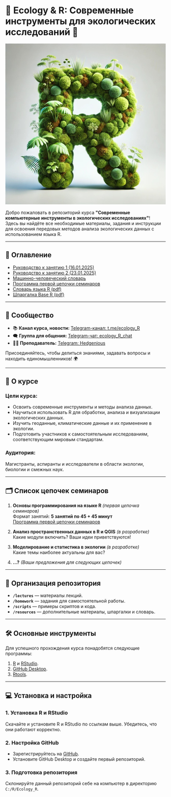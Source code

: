 # 🌿 Ecology & R: Современные инструменты для экологических исследований 🌿

![Баннер курса](images/ecology_R_logo.jpg)

Добро пожаловать в репозиторий курса **"Современные компьютерные инструменты в экологических исследованиях"**!  
Здесь вы найдёте все необходимые материалы, задания и инструкции для освоения передовых методов анализа экологических данных с использованием языка R.

---

## 📖 Оглавление

- [Руководство к занятию 1 (16.01.2025)](site/lessons/lesson_1.md)
- [Руководство к занятию 2 (23.01.2025)](site/lessons/lesson_2.md)
- [Машинно-человеческий словарь](site/general/glossary.md)
- [Программа первой цепочки семинаров](site/general/program.md)
- [Словарь языка R (pdf)](resourses/R_glossary.pdf)
- [Шпаргалка Base R (pdf)](resourses/base-r_cheat_sheet.pdf)

---

## 📢 Сообщество

- 📚 **Канал курса, новости:** [Telegram-канал: t.me/ecology_R](https://t.me/ecology_R)  
- 🗨️ **Группа для общения:** [Telegram-чат: ecology_R_chat](https://t.me/ecology_R_chat)
- 👨‍💻 **Преподаватель:** [Telegram: Hedgenious](https://t.me/Hedgenious)  


Присоединяйтесь, чтобы делиться знаниями, задавать вопросы и находить единомышленников! 🌍

---

## 📖 О курсе

### Цели курса:
- Освоить современные инструменты и методы анализа данных.
- Научиться использовать R для обработки, анализа и визуализации экологических данных.
- Изучить геоданные, климатические данные и их применение в экологии.
- Подготовить участников к самостоятельным исследованиям, соответствующим мировым стандартам.

### Аудитория:
Магистранты, аспиранты и исследователи в области экологии, биологии и смежных наук.

---

## 🗂️ Список цепочек семинаров

1. **Основы программирования на языке R** *(первая цепочка семинаров)*  
   Формат занятий: **5 занятий по 45 + 45 минут**  
   [Программа первой цепочки семинаров](site/general/program.md)

2. **Анализ пространственных данных в R и QGIS** *(в разработке)*  
   Какие модули включить? Ваши идеи приветствуются! 

3. **Моделирование и статистика в экологии** *(в разработке)*  
   Какие темы наиболее актуальны для вас?  

4. **...?** *(Ваши предложения для следующих цепочек)*  


---

## 📂 Организация репозитория

- **`/lectures`** — материалы лекций.
- **`/homework`** — задания для самостоятельной работы.
- **`/scripts`** — примеры скриптов и кода.
- **`/resources`** — дополнительные материалы, шпаргалки и словарь.

---

## 🛠️ Основные инструменты

Для успешного прохождения курса понадобятся следующие программы:
1. [R](https://cran.r-project.org/bin/windows/base/) и [RStudio](https://posit.co/download/rstudio-desktop/).
2. [GitHub Desktop](https://desktop.github.com/).
3. [Rtools](https://cloud.r-project.org/bin/windows/Rtools/rtools44/rtools.html).

---

## 💻 Установка и настройка

### 1. Установка R и RStudio
Скачайте и установите R и RStudio по ссылкам выше. Убедитесь, что они работают корректно.

### 2. Настройка GitHub
- Зарегистрируйтесь на [GitHub](https://github.com).
- Установите GitHub Desktop и создайте первый репозиторий.

### 3. Подготовка репозитория
Склонируйте данный репозиторий себе на компьютер в директорию `C:/R/Ecology_R`.



